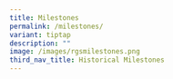 ```yaml
---
title: Milestones
permalink: /milestones/
variant: tiptap
description: ""
image: /images/rgsmilestones.png
third_nav_title: Historical Milestones
---
```

